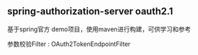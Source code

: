 ## spring-authorization-server oauth2.1 

基于spring官方 demo项目，使用maven进行构建，可供学习和参考


参数校验Filter : OAuth2TokenEndpointFilter